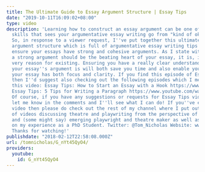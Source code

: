 ```yaml
---
title: The Ultimate Guide to Essay Argument Structure | Essay Tips
date: "2019-10-11T16:09:02+08:00"
type: video
description: 'Learning how to construct an essay argument can be one of the essential
  skills that sees your argumentative essay writing go from "kind of okay" to "incredible".
  So, in response to a viewer request, I''ve put together this ultimate guide to essay
  argument structure which is full of argumentative essay writing tips to help you
  ensure your essays have strong and cohesive arguments. As I state within the video,
  a strong argument should be the beating heart of your essay, it is, in short, its
  very reason for existing. Ensuring you have a really clear understanding of what
  your essay''s argument is will both save you time and also enable you to ensure
  your essay has both focus and clarity. If you find this episode of Essay Tips helpful,
  then I''d suggest also checking out the following episodes which I mention within
  this video: Essay Tips: How to Start an Essay with a Hook https://www.youtube.com/watch?v=lVLOOtKFKOI
  Essay Tips: 5 Tips for Writing a Paragraph https://www.youtube.com/watch?v=Ukw1ywqtAnU
  Of course, if you have any suggestions or requests for Essay Tips videos then just
  let me know in the comments and I''ll see what I can do! If you''ve enjoyed this
  video then please do check out the rest of my channel where I put out a whole range
  of videos discussing theatre and playwriting from the perspective of an aspirant
  and (some might say) emerging playwright and theatre maker as well as reflecting
  on my experience as a PhD Student. Twitter: @Tom_Nicholas Website: www.tomnicholas.com
  Thanks for watching!'
publishdate: "2018-02-12T22:58:08.000Z"
url: /tomnicholas/G_nYt45QyO4/
providers:
  youtube:
    id: G_nYt45QyO4
---
```

